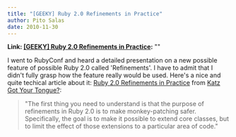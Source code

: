 ```yaml
---
title: "[GEEKY] Ruby 2.0 Refinements in Practice"
author: Pito Salas
date: 2010-11-30
---
```


**Link: [[GEEKY] Ruby 2.0 Refinements in Practice](None):** ""



I went to RubyConf and heard a detailed presentation on a new possible feature
of possible Ruby 2.0 called 'Refinements'. I have to admit that I didn't fully
grasp how the feature really would be used. Here's a nice and quite techical
article about it: [Ruby 2.0 Refinements in
Practice](<http://feedproxy.google.com/~r/KatzGotYourTongue/~3/G8_3uN8vjJo/>)
from [Katz Got Your Tongue?](<http://yehudakatz.com/feed/rss/>):

> "The first thing you need to understand is that the purpose of refinements
> in Ruby 2.0 is to make monkey-patching safer. Specifically, the goal is to
> make it possible to extend core classes, but to limit the effect of those
> extensions to a particular area of code."


